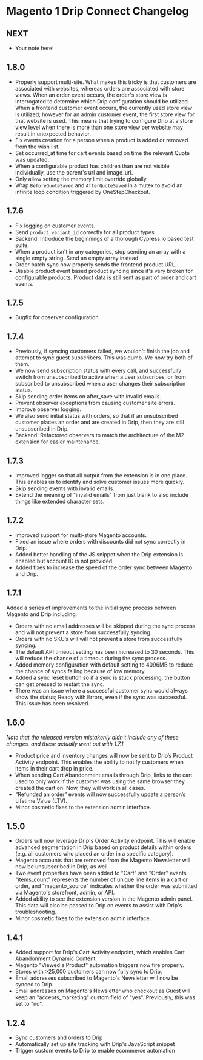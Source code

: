 # Magento 1 Drip Connect Changelog

## NEXT

* Your note here!

## 1.8.0

* Properly support multi-site. What makes this tricky is that customers are associated with websites, whereas orders are associated with store views. When an order event occurs, the order's store view is interrogated to determine which Drip configuration should be utilized. When a frontend customer event occurs, the currently used store view is utilized; however for an admin customer event, the first store view for that website is used. This means that trying to configure Drip at a store view level when there is more than one store view per website may result in unexpected behavior.
* Fix events creation for a person when a product is added or removed from the wish list.
* Set occurred_at time for cart events based on time the relevant Quote was updated.
* When a configurable product has children than are not visible individually, use the parent's url and image_url.
* Only allow setting the memory limit override globally
* Wrap `BeforeQuoteSaved` and `AfterQuoteSaved` in a mutex to avoid an infinite loop condition triggered by OneStepCheckout.

## 1.7.6

* Fix logging on customer events.
* Send `product_variant_id` correctly for all product types
* Backend: Introduce the beginnings of a thorough Cypress.io based test suite.
* When a product isn't in any categories, stop sending an array with a single empty string. Send an empty array instead.
* Order batch sync now properly sends the frontend product URL.
* Disable product event based product syncing since it's very broken for configurable products. Product data is still sent as part of order and cart events.

## 1.7.5

* Bugfix for observer configuration.

## 1.7.4

* Previously, if syncing customers failed, we wouldn't finish the job and attempt to sync guest subscribers. This was dumb. We now try both of them.
* We now send subscription status with every call, and successfully switch from unsubscribed to active when a user subscribes, or from subscribed to unsubscribed when a user changes their subscription status.
* Skip sending order items on after_save with invalid emails.
* Prevent observer exceptions from causing customer site errors.
* Improve observer logging.
* We also send initial status with orders, so that if an unsubscribed customer places an order and are created in Drip, then they are still unsubscribed in Drip.
* Backend: Refactored observers to match the architecture of the M2 extension for easier maintenance.

## 1.7.3

* Improved logger so that all output from the extension is in one place. This enables us to identify and solve customer issues more quickly.
* Skip sending events with invalid emails.
* Extend the meaning of "invalid emails" from just blank to also include things like extended character sets.

## 1.7.2

* Improved support for multi-store Magento accounts.
* Fixed an issue where orders with discounts did not sync correctly in Drip.
* Added better handling of the JS snippet when the Drip extension is enabled but account ID is not provided.
* Added fixes to increase the speed of the order sync between Magento and Drip.

## 1.7.1

Added a series of improvements to the initial sync process between Magento and Drip including:
* Orders with no email addresses will be skipped during the sync process and will not prevent a store from successfully syncing.
* Orders with no SKU’s will will not prevent a store from successfully syncing.
* The default API timeout setting has been increased to 30 seconds. This will reduce the chance of a timeout during the sync process.
* Added memory configuration with default setting to 4096MB to reduce the chance of syncs failing because of low memory.
* Added a sync reset button so if a sync is stuck processing, the button can get pressed to restart the sync.
* There was an issue where a successful customer sync would always show the status; Ready with Errors, even if the sync was successful. This issue has been resolved.

## 1.6.0

*Note that the released version mistakenly didn't include any of these changes, and these actually went out with 1.7.1.*

* Product price and inventory changes will now be sent to Drip’s Product Activity endpoint. This enables the ability to notify customers when items in their cart drop in price.
* When sending Cart Abandonment emails through Drip, links to the cart used to only work if the customer was using the same browser they created the cart on. Now, they will work in all cases.
* “Refunded an order” events will now successfully update a person’s Lifetime Value (LTV).
* Minor cosmetic fixes to the extension admin interface.

## 1.5.0

* Orders will now leverage Drip's Order Activity endpoint. This will enable advanced segmentation in Drip based on product details within orders (e.g. all customers who placed an order in a specific category).
* Magento accounts that are removed from the Magento Newsletter will now be unsubscribed in Drip, as well.
* Two event properties have been added to "Cart" and "Order" events. "items_count" represents the number of unique line items in a cart or order, and "magento_source" indicates whether the order was submitted via Magento's storefront, admin, or API.
* Added ability to see the extension version in the Magento admin panel. This data will also be passed to Drip on events to assist with Drip's troubleshooting.
* Minor cosmetic fixes to the extension admin interface.

## 1.4.1

* Added support for Drip's Cart Activity endpoint, which enables Cart Abandonment Dynamic Content.
* Magento "Viewed a Product" automation triggers now fire properly.
* Stores with >25,000 customers can now fully sync to Drip.
* Email addresses subscribed to Magento's Newsletter will now be synced to Drip.
* Email addresses on Magento's Newsletter who checkout as Guest will keep an "accepts_marketing" custom field of "yes". Previously, this was set to "no".

## 1.2.4

* Sync customers and orders to Drip
* Automatically set up site tracking with Drip's JavaScript snippet
* Trigger custom events to Drip to enable ecommerce automation
